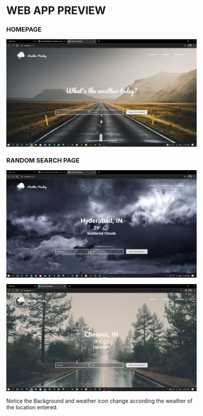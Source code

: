 # WEB APP PREVIEW

### HOMEPAGE
![](preview-1-homepage.PNG)

### RANDOM SEARCH PAGE
![](preview-2-bgChange.PNG)

![](preview-3-bgChange2.PNG)

Notice the Background and weather icon change according the weather of the location entered.

